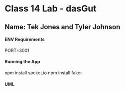 # Class 14 Lab - dasGut

## Name: Tek Jones and Tyler Johnson

#### ENV Requirements
PORT=3001

#### Running the App
npm install socket.io
npm install faker

#### UML